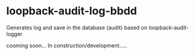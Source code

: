 # loopback-audit-log-bbdd
Generates log and save in the database (audit) based on loopback-audit-logger

cooming soon...
In construction/development.....
